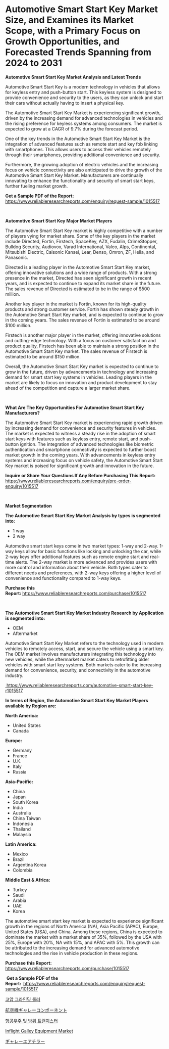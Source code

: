 <p><h1>Automotive Smart Start Key Market Size, and Examines its Market Scope, with a Primary Focus on Growth Opportunities, and Forecasted Trends Spanning from 2024 to 2031</h1></p><p><strong>Automotive Smart Start Key Market Analysis and Latest Trends</strong></p>
<p><p>Automotive Smart Start Key is a modern technology in vehicles that allows for keyless entry and push-button start. This keyless system is designed to provide convenience and security to the users, as they can unlock and start their cars without actually having to insert a physical key.</p><p>The Automotive Smart Start Key Market is experiencing significant growth, driven by the increasing demand for advanced technologies in vehicles and the rising preference for keyless systems among consumers. The market is expected to grow at a CAGR of 9.7% during the forecast period.</p><p>One of the key trends in the Automotive Smart Start Key Market is the integration of advanced features such as remote start and key fob linking with smartphones. This allows users to access their vehicles remotely through their smartphones, providing additional convenience and security.</p><p>Furthermore, the growing adoption of electric vehicles and the increasing focus on vehicle connectivity are also anticipated to drive the growth of the Automotive Smart Start Key Market. Manufacturers are continually innovating to enhance the functionality and security of smart start keys, further fueling market growth.</p></p>
<p><strong>Get a Sample PDF of the Report:&nbsp;</strong> <a href="https://www.reliableresearchreports.com/enquiry/request-sample/1015517">https://www.reliableresearchreports.com/enquiry/request-sample/1015517</a></p>
<p>&nbsp;</p>
<p><strong>Automotive Smart Start Key Major Market Players</strong></p>
<p><p>The Automotive Smart Start Key market is highly competitive with a number of players vying for market share. Some of the key players in the market include Directed, Fortin, Firstech, SpaceKey, AZX, Fudalin, CrimeStopper, Bulldog Security, Audiovox, Varad International, Valeo, Alps, Continental, Mitsubishi Electric, Calsonic Kansei, Lear, Denso, Omron, ZF, Hella, and Panasonic.</p><p>Directed is a leading player in the Automotive Smart Start Key market, offering innovative solutions and a wide range of products. With a strong presence in the market, Directed has seen significant growth in recent years, and is expected to continue to expand its market share in the future. The sales revenue of Directed is estimated to be in the range of $500 million.</p><p>Another key player in the market is Fortin, known for its high-quality products and strong customer service. Fortin has shown steady growth in the Automotive Smart Start Key market, and is expected to continue to grow in the coming years. The sales revenue of Fortin is estimated to be around $100 million.</p><p>Firstech is another major player in the market, offering innovative solutions and cutting-edge technology. With a focus on customer satisfaction and product quality, Firstech has been able to maintain a strong position in the Automotive Smart Start Key market. The sales revenue of Firstech is estimated to be around $150 million.</p><p>Overall, the Automotive Smart Start Key market is expected to continue to grow in the future, driven by advancements in technology and increasing demand for smart start key systems in vehicles. Leading players in the market are likely to focus on innovation and product development to stay ahead of the competition and capture a larger market share.</p></p>
<p>&nbsp;</p>
<p><strong>What Are The Key Opportunities For Automotive Smart Start Key Manufacturers?</strong></p>
<p><p>The Automotive Smart Start Key market is experiencing rapid growth driven by increasing demand for convenience and security features in vehicles. The market is expected to witness a steady rise in the adoption of smart start keys with features such as keyless entry, remote start, and push-button ignition. The integration of advanced technologies like biometric authentication and smartphone connectivity is expected to further boost market growth in the coming years. With advancements in keyless entry systems and increasing focus on vehicle safety, the Automotive Smart Start Key market is poised for significant growth and innovation in the future.</p></p>
<p><strong>Inquire or Share Your Questions If Any Before Purchasing This Report:</strong> <a href="https://www.reliableresearchreports.com/enquiry/pre-order-enquiry/1015517">https://www.reliableresearchreports.com/enquiry/pre-order-enquiry/1015517</a></p>
<p>&nbsp;</p>
<p><strong>Market Segmentation</strong></p>
<p><strong>The Automotive Smart Start Key Market Analysis by types is segmented into:</strong></p>
<p><ul><li>1 way</li><li>2 way</li></ul></p>
<p><p>Automotive smart start keys come in two market types: 1-way and 2-way. 1-way keys allow for basic functions like locking and unlocking the car, while 2-way keys offer additional features such as remote engine start and real-time alerts. The 2-way market is more advanced and provides users with more control and information about their vehicle. Both types cater to different needs and preferences, with 2-way keys offering a higher level of convenience and functionality compared to 1-way keys.</p></p>
<p><strong>Purchase this Report:&nbsp;</strong><a href="https://www.reliableresearchreports.com/purchase/1015517">https://www.reliableresearchreports.com/purchase/1015517</a></p>
<p>&nbsp;</p>
<p><strong>The Automotive Smart Start Key Market Industry Research by Application is segmented into:</strong></p>
<p><ul><li>OEM</li><li>Aftermarket</li></ul></p>
<p><p>Automotive Smart Start Key Market refers to the technology used in modern vehicles to remotely access, start, and secure the vehicle using a smart key. The OEM market involves manufacturers integrating this technology into new vehicles, while the aftermarket market caters to retrofitting older vehicles with smart start key systems. Both markets cater to the increasing demand for convenience, security, and connectivity in the automotive industry.</p></p>
<p><a href="https://www.reliableresearchreports.com/automotive-smart-start-key-r1015517">&nbsp;https://www.reliableresearchreports.com/automotive-smart-start-key-r1015517</a></p>
<p><strong>In terms of Region, the Automotive Smart Start Key Market Players available by Region are:</strong></p>
<p>
    <p> <strong> North America: </strong>
        <ul>
            <li>United States</li>
            <li>Canada</li>
        </ul>
        </p> 
    <p> <strong> Europe: </strong>
        <ul>
            <li>Germany</li>
            <li>France</li>
            <li>U.K.</li>
            <li>Italy</li>
            <li>Russia</li>
        </ul>
        </p> 
    <p> <strong> Asia-Pacific: </strong>
        <ul>
            <li>China</li>
            <li>Japan</li>
            <li>South Korea</li>
            <li>India</li>
            <li>Australia</li>
            <li>China Taiwan</li>
            <li>Indonesia</li>
            <li>Thailand</li>
            <li>Malaysia</li>
        </ul>
        </p> 
    <p> <strong> Latin America: </strong>
        <ul>
            <li>Mexico</li>
            <li>Brazil</li>
            <li>Argentina Korea</li>
            <li>Colombia</li>
        </ul>
        </p> 
    <p> <strong> Middle East & Africa: </strong>
        <ul>
            <li>Turkey</li>
            <li>Saudi</li>
            <li>Arabia</li>
            <li>UAE</li>
            <li>Korea</li>
        </ul>
    </p>
    </p>
<p><p>The automotive smart start key market is expected to experience significant growth in the regions of North America (NA), Asia Pacific (APAC), Europe, United States (USA), and China. Among these regions, China is expected to dominate the market with a market share of 35%, followed by the USA with 25%, Europe with 20%, NA with 15%, and APAC with 5%. This growth can be attributed to the increasing demand for advanced automotive technologies and the rise in vehicle production in these regions.</p></p>
<p><strong>Purchase this Report: </strong><a href="https://www.reliableresearchreports.com/purchase/1015517">https://www.reliableresearchreports.com/purchase/1015517</a></p>
<p>&nbsp;<strong>Get a Sample PDF of the Report:&nbsp;&nbsp;</strong><a href="https://www.reliableresearchreports.com/enquiry/request-sample/1015517">https://www.reliableresearchreports.com/enquiry/request-sample/1015517</a></p>
<p><strong></strong></p>
<p><p><a href="https://github.com/berlianaparadilla48/Market-Research-Report-List-1/blob/main/7922619104793.md">고압 그라인딩 롤러</a></p><p><a href="https://github.com/AhmadMann1950/Market-Research-Report-List-1/blob/main/3231235110016.md">航空機ギャレーコンポーネント</a></p><p><a href="https://medium.com/@kenyonjohns/%ED%95%AD%EA%B3%B5%EC%9A%B0%EC%A3%BC-%EB%B0%8F-%EA%B5%AD%EB%B0%A9-%ED%8A%B8%EB%9E%9C%EC%A7%80%EC%8A%A4%ED%84%B0-%EC%8B%9C%EC%9E%A5%EC%9D%98-%ED%86%B5%EC%B0%B0-2024%EB%85%84%EB%B6%80%ED%84%B0-2031%EB%85%84%EA%B9%8C%EC%A7%80%EC%9D%98-%EC%8B%9C%EC%9E%A5-%EB%8F%99%ED%96%A5-%EC%84%B1%EC%9E%A5-%EC%98%88%EC%B8%A1-0f9a8ada35ae">항공우주 및 방위 트랜지스터</a></p><p><a href="https://github.com/brentleyjimmiealvaradoz4l1rea/Market-Research-Report-List-2/blob/main/inflight-galley-equipment-market.md">Inflight Galley Equipment Market</a></p><p><a href="https://github.com/qwpelcjko9242629/Market-Research-Report-List-2/blob/main/9756178110017.md">ギャレーエアチラー</a></p></p>
